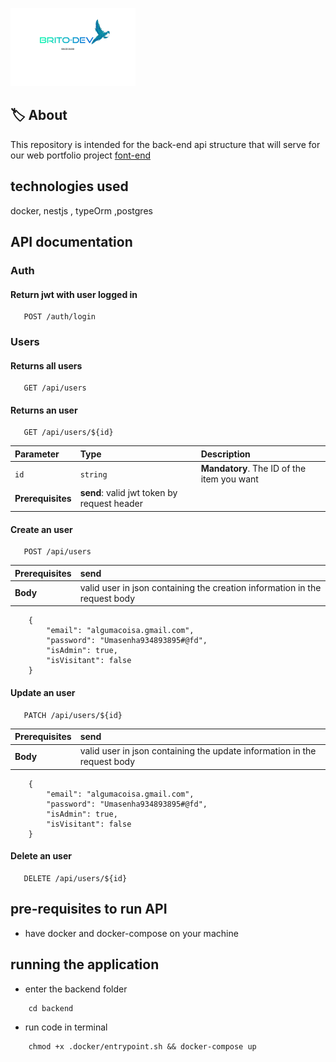 ![Logo](https://github.com/yt-modesto/back_portifolio/blob/main/documents/imgs/logo.png)

## :label: About

This repository is intended for the back-end api structure that will serve for our web portfolio project [font-end](https://github.com/yt-modesto/front_portifolio)

## technologies used

docker, nestjs , typeOrm ,postgres

## API documentation

### Auth

#### Return jwt with user logged in

```http
   POST /auth/login
```

### Users

#### Returns all users

```http
   GET /api/users
```

#### Returns an user

```http
   GET /api/users/${id}
```

| Parameter         | Type                                        | Description                                |
| :---------------- | :------------------------------------------ | :----------------------------------------- |
| `id`              | `string`                                    | **Mandatory**. The ID of the item you want |
| **Prerequisites** | **send**: valid jwt token by request header |

#### Create an user

```http
   POST /api/users
```

| Prerequisites | **send**                                                                   |
| :------------ | :------------------------------------------------------------------------- |
| **Body**      | valid user in json containing the creation information in the request body |

```
    {
        "email": "algumacoisa.gmail.com",
        "password": "Umasenha934893895#@fd",
        "isAdmin": true,
        "isVisitant": false
    }
```

#### Update an user

```http
   PATCH /api/users/${id}
```

| Prerequisites | **send**                                                                 |
| :------------ | :----------------------------------------------------------------------- |
| **Body**      | valid user in json containing the update information in the request body |

```
    {
        "email": "algumacoisa.gmail.com",
        "password": "Umasenha934893895#@fd",
        "isAdmin": true,
        "isVisitant": false
    }
```

#### Delete an user

```http
   DELETE /api/users/${id}
```

## pre-requisites to run API

- have docker and docker-compose on your machine

## running the application

- enter the backend folder

```
    cd backend
```

- run code in terminal

```
    chmod +x .docker/entrypoint.sh && docker-compose up
```
